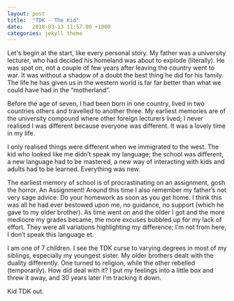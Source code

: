 ```yaml
---
layout: post
title:  "TDK - The Kid"
date:   2018-03-13 11:57:00 +1000
categories: jekyll theme
---
```


Let's begin at the start, like every personal story. My father was a university lecturer, who had decided his homeland was about to explode (literally). He was spot on, not a couple of few years after leaving the country went to war. It was without a shadow of a doubt the best thing he did for his family. The life he has given us in the western world is far far better than what we could have had in the “motherland”. 

Before the age of seven, I had been born in one country, lived in two countries others and travelled to another three. My earliest memories are of the university compound where other foreign lecturers lived; I never realised I was different because everyone was different. It was a lovely time in my life.

I only realised things were different when we immigrated to the west. The kid who looked like me didn’t speak my language; the school was different, a new language had to be mastered, a new way of interacting with kids and adults had to be learned. Everything was new. 

The earliest memory of school is of procrastinating on an assignment, gosh the horror. An Assignment! Around this time I also remember my father’s not very sage advice: Do your homework as soon as you get home. I think this was all he had ever bestowed upon me, no guidance, no support (which he gave to my older brother). As time went on and the older I got and the more mediocre my grades became, the more excuses bubbled up for my lack of effort. They were all variations highlighting my difference; I’m not from here, I don’t speak this language et. 

I am one of 7 children. I see the TDK curse to varying degrees in most of my siblings, especially my youngest sister. My older brothers dealt with the duality differently. One turned to religion, while the other rebelled (temporarily). How did deal with it? I put my feelings into a little box and threw it away, and 30 years later I'm tracking it down.

Kid TDK out.
